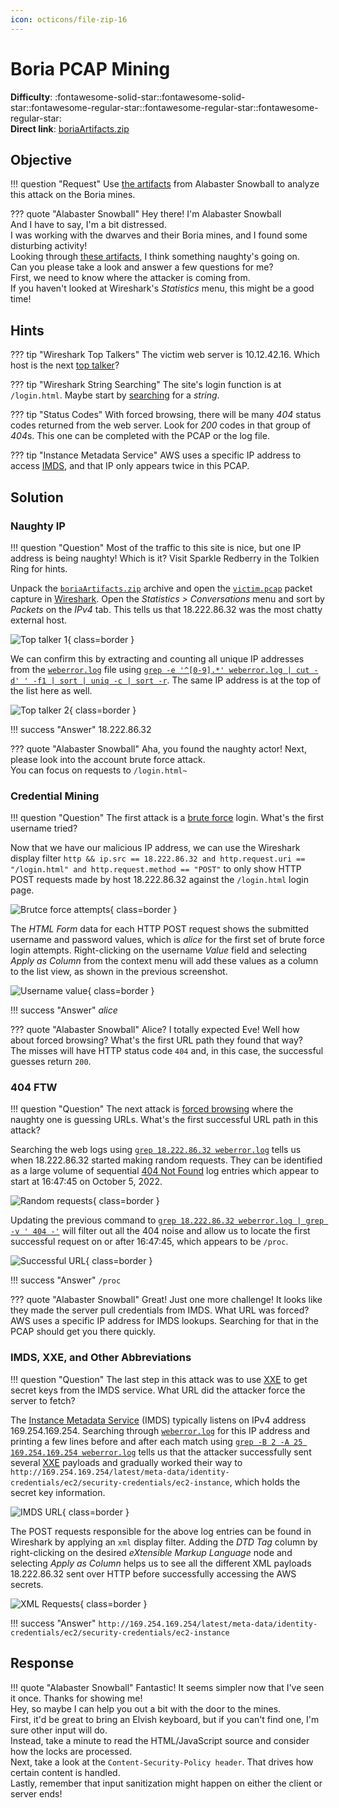 ```yaml
---
icon: octicons/file-zip-16
---
```


# Boria PCAP Mining

**Difficulty**: :fontawesome-solid-star::fontawesome-solid-star::fontawesome-regular-star::fontawesome-regular-star::fontawesome-regular-star:<br/>
**Direct link**: [boriaArtifacts.zip](https://storage.googleapis.com/hhc22_player_assets/boriaArtifacts.zip)


## Objective

!!! question "Request"
    Use [the artifacts](https://storage.googleapis.com/hhc22_player_assets/boriaArtifacts.zip) from Alabaster Snowball to analyze this attack on the Boria mines.

??? quote "Alabaster Snowball"
    Hey there! I'm Alabaster Snowball<br/>
    And I have to say, I'm a bit distressed.<br/>
    I was working with the dwarves and their Boria mines, and I found some disturbing activity!<br/>
    Looking through [these artifacts](https://storage.googleapis.com/hhc22_player_assets/boriaArtifacts.zip), I think something naughty's going on.<br/>
    Can you please take a look and answer a few questions for me?<br/>
    First, we need to know where the attacker is coming from.<br/>
    If you haven't looked at Wireshark's *Statistics* menu, this might be a good time!


## Hints

??? tip "Wireshark Top Talkers"
    The victim web server is 10.12.42.16. Which host is the next [top talker](https://protocoholic.com/2018/05/24/wireshark-how-to-identify-top-talkers-in-network/)?

??? tip "Wireshark String Searching"
    The site's login function is at `/login.html`. Maybe start by [searching](https://www.wireshark.org/docs/wsug_html_chunked/ChWorkFindPacketSection.html) for a *string*.

??? tip "Status Codes"
    With forced browsing, there will be many *404* status codes returned from the web server. Look for *200* codes in that group of *404*s. This one can be completed with the PCAP or the log file.

??? tip "Instance Metadata Service"
    AWS uses a specific IP address to access [IMDS](https://www.sans.org/blog/cloud-instance-metadata-services-imds-/), and that IP only appears twice in this PCAP.


## Solution

### Naughty IP

!!! question "Question"
    Most of the traffic to this site is nice, but one IP address is being naughty! Which is it? Visit Sparkle Redberry in the Tolkien Ring for hints.

Unpack the [`boriaArtifacts.zip`](../artifacts/objectives/o8/boriaArtifacts.zip) archive and open the [`victim.pcap`](../artifacts/objectives/o8/boriaArtifacts/victim.pcap) packet capture in [Wireshark](https://www.wireshark.org/). Open the *Statistics > Conversations* menu and sort by *Packets* on the *IPv4* tab. This tells us that 18.222.86.32 was the most chatty external host.

![Top talker 1](../img/objectives/o8/top_talker_1.png){ class=border }

We can confirm this by extracting and counting all unique IP addresses from the [`weberror.log`](../artifacts/objectives/o8/boriaArtifacts/weberror.log) file using [`grep -e '^[0-9].*' weberror.log | cut -d' ' -f1 | sort | uniq -c | sort -r`](https://explainshell.com/explain?cmd=grep+-e+%27%5E%5B0-9%5D.*%27+weberror.log+%7C+cut+-d%27+%27+-f1+%7C+sort+%7C+uniq+-c+%7C+sort+-r). The same IP address is at the top of the list here as well.

![Top talker 2](../img/objectives/o8/top_talker_2.png){ class=border }

!!! success "Answer"
    18.222.86.32

??? quote "Alabaster Snowball"
    Aha, you found the naughty actor! Next, please look into the account brute force attack.<br/>
    You can focus on requests to `/login.html~`


### Credential Mining

!!! question "Question"
    The first attack is a [brute force](https://owasp.org/www-community/attacks/Brute_force_attack) login. What's the first username tried?

Now that we have our malicious IP address, we can use the Wireshark display filter `http && ip.src == 18.222.86.32 and http.request.uri == "/login.html" and http.request.method == "POST"` to only show HTTP POST requests made by host 18.222.86.32 against the `/login.html` login page.

![Brutce force attempts](../img/objectives/o8/brute_force_attempts.png){ class=border }

The *HTML Form* data for each HTTP POST request shows the submitted username and password values, which is *alice* for the first set of brute force login attempts. Right-clicking on the username *Value* field and selecting *Apply as Column* from the context menu will add these values as a column to the list view, as shown in the previous screenshot.

![Username value](../img/objectives/o8/username_value.png){ class=border }

!!! success "Answer"
    *alice*

??? quote "Alabaster Snowball"
    Alice? I totally expected Eve! Well how about forced browsing? What's the first URL path they found that way?<br/>
    The misses will have HTTP status code `404` and, in this case, the successful guesses return `200`.


### 404 FTW

!!! question "Question"
    The next attack is [forced browsing](https://owasp.org/www-community/attacks/Forced_browsing) where the naughty one is guessing URLs. What's the first successful URL path in this attack?

Searching the web logs using [`grep 18.222.86.32 weberror.log`](https://explainshell.com/explain?cmd=grep+18.222.86.32+weberror.log) tells us when 18.222.86.32 started making random requests. They can be identified as a large volume of sequential [404 Not Found](https://developer.mozilla.org/en-US/docs/Web/HTTP/Status) log entries which appear to start at 16:47:45 on October 5, 2022.

![Random requests](../img/objectives/o8/random_requests.png){ class=border }

Updating the previous command to [`grep 18.222.86.32 weberror.log | grep -v ' 404 -'`](https://explainshell.com/explain?cmd=grep+18.222.86.32+weberror.log+%7C+grep+-v+%27+404+-%27) will filter out all the 404 noise and allow us to locate the first successful request on or after 16:47:45, which appears to be `/proc`.

![Successful URL](../img/objectives/o8/successful_url.png){ class=border }

!!! success "Answer"
    `/proc`

??? quote "Alabaster Snowball"
    Great! Just one more challenge! It looks like they made the server pull credentials from IMDS. What URL was forced?<br/>
    AWS uses a specific IP address for IMDS lookups. Searching for that in the PCAP should get you there quickly.


### IMDS, XXE, and Other Abbreviations

!!! question "Question"
    The last step in this attack was to use [XXE](https://owasp.org/www-community/vulnerabilities/XML_External_Entity_(XXE)_Processing) to get secret keys from the IMDS service. What URL did the attacker force the server to fetch?

The [Instance Metadata Service](https://www.sans.org/blog/cloud-instance-metadata-services-imds-/) (IMDS) typically listens on IPv4 address 169.254.169.254. Searching through [`weberror.log`](../artifacts/objectives/o8/boriaArtifacts/weberror.log) for this IP address and printing a few lines before and after each match using [`grep -B 2 -A 25 169.254.169.254 weberror.log`](https://explainshell.com/explain?cmd=grep+-B+2+-A+25+169.254.169.254+weberror.log) tells us that the attacker successfully sent several [XXE](https://owasp.org/www-community/vulnerabilities/XML_External_Entity_(XXE)_Processing) payloads and gradually worked their way to `http://169.254.169.254/latest/meta-data/identity-credentials/ec2/security-credentials/ec2-instance`, which holds the secret key information.

![IMDS URL](../img/objectives/o8/imds_url.png){ class=border }

The POST requests responsible for the above log entries can be found in Wireshark by applying an `xml` display filter. Adding the *DTD Tag* column by right-clicking on the desired *eXtensible Markup Language* node and selecting *Apply as Column* helps us to see all the different XML payloads 18.222.86.32 sent over HTTP before successfully accessing the AWS secrets.

![XML Requests](../img/objectives/o8/xml_requests.png){ class=border }

!!! success "Answer"
    `http://169.254.169.254/latest/meta-data/identity-credentials/ec2/security-credentials/ec2-instance`


## Response

!!! quote "Alabaster Snowball"
    Fantastic! It seems simpler now that I've seen it once. Thanks for showing me!<br/>
    Hey, so maybe I can help you out a bit with the door to the mines.<br/>
    First, it'd be great to bring an Elvish keyboard, but if you can't find one, I'm sure other input will do.<br/>
    Instead, take a minute to read the HTML/JavaScript source and consider how the locks are processed.<br/>
    Next, take a look at the `Content-Security-Policy header`. That drives how certain content is handled.<br/>
    Lastly, remember that input sanitization might happen on either the client or server ends!
